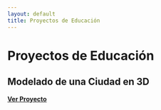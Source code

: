 ```yaml
---
layout: default
title: Proyectos de Educación
---
```

# Proyectos de Educación

## Modelado de una Ciudad en 3D

**[Ver Proyecto](/_posts/2025-04-04-Modelado-Ciudad-3D.md)**

